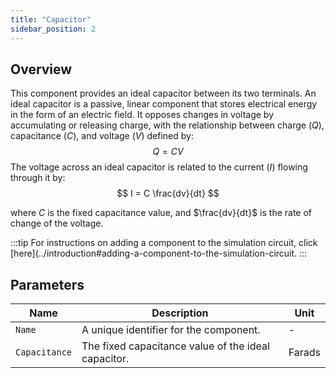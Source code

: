```yaml
---
title: "Capacitor"
sidebar_position: 2
---
```


## Overview
This component provides an ideal capacitor between its two terminals. An ideal capacitor is a passive, linear component that stores electrical energy in the form of an electric field. It opposes changes in voltage by accumulating or releasing charge, with the relationship between charge ($Q$), capacitance  ($C$), and voltage  ($V$) defined by:
$$
Q=CV
$$
The voltage across an ideal capacitor is related to the current  ($I$) flowing through it by:
$$
I = C \frac{dv}{dt}
$$

where $C$ is the fixed capacitance value, and $\frac{dv}{dt}$ is the rate of change of the voltage.

:::tip
For instructions on adding a component to the simulation circuit, click [here](../introduction#adding-a-component-to-the-simulation-circuit.
:::

## Parameters

<div class="properties-table">

| Name          | Description                                         | Unit   |
|---------------|-----------------------------------------------------|--------|
| `Name`        | A unique identifier for the component.              | -      |
| `Capacitance` | The fixed capacitance value of the ideal capacitor. | Farads |

</div>